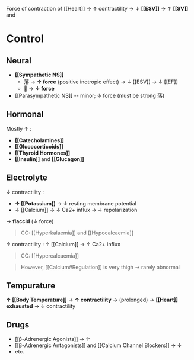 Force of contraction of [[Heart]] → ↑ contractility → ↓ **[[ESV]]** → ↑ **[[SV]]** and 

# Control
## Neural
- **[[Sympathetic NS]]**
	- 落 → **↑ force** (positive inotropic effect) → ↓ [[ESV]] → ↓ [[EF]]
	-  → **↓ force**
- [[Parasympathetic NS]] -- minor; ↓ force (must be strong 落)
## Hormonal
Mostly ↑ :
- **[[Catecholamines]]**
- **[[Glucocorticoids]]**
- **[[Thyroid Hormones]]**
- **[[Insulin]]** and **[[Glucagon]]**

## Electrolyte
↓ contractility :
- **↑ [[Potassium]]** → ↓ resting membrane potential 
- ↓ [[Calcium]] → ↓ Ca2+ influx → ↓ repolarization

→ **flaccid** (↓ force)
> CC: [[Hyperkalaemia]] and [[Hypocalcaemia]] 

↑ contractility : ↑ [[Calcium]] → ↑ Ca2+ influx
> CC: [[Hypercalcaemia]]

> However, [[Calcium#Regulation]] is very thigh → rarely abnormal

## Tempurature
**↑ [[Body Temperature]]** → **↑ contractility** → (prolonged) → **[[Heart]] exhausted** → ↓ contractility

## Drugs
- [[β-Adrenergic Agonists]] → ↑
- [[β-Adrenergic Antagonists]] and [[Calcium Channel Blockers]] → ↓
- etc.